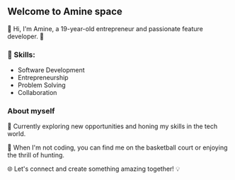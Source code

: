 ## Welcome to Amine space

👋 Hi, I'm Amine, a 19-year-old entrepreneur and passionate feature developer. 🚀

 ### 🔧 Skills:
- Software Development
- Entrepreneurship
- Problem Solving
- Collaboration

### About myself

🌱 Currently exploring new opportunities and honing my skills in the tech world.

🏀 When I'm not coding, you can find me on the basketball court or enjoying the thrill of hunting.

🌐 Let's connect and create something amazing together! 💡